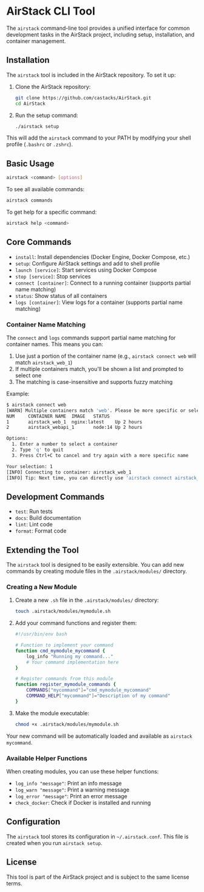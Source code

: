 # AirStack CLI Tool

The `airstack` command-line tool provides a unified interface for common development tasks in the AirStack project, including setup, installation, and container management.

## Installation

The `airstack` tool is included in the AirStack repository. To set it up:

1. Clone the AirStack repository:
   ```bash
   git clone https://github.com/castacks/AirStack.git
   cd AirStack
   ```

2. Run the setup command:
   ```bash
   ./airstack setup
   ```

This will add the `airstack` command to your PATH by modifying your shell profile (`.bashrc` or `.zshrc`).

## Basic Usage

```bash
airstack <command> [options]
```

To see all available commands:
```bash
airstack commands
```

To get help for a specific command:
```bash
airstack help <command>
```

## Core Commands

- `install`: Install dependencies (Docker Engine, Docker Compose, etc.)
- `setup`: Configure AirStack settings and add to shell profile
- `launch [service]`: Start services using Docker Compose
- `stop [service]`: Stop services
- `connect [container]`: Connect to a running container (supports partial name matching)
- `status`: Show status of all containers
- `logs [container]`: View logs for a container (supports partial name matching)

### Container Name Matching

The `connect` and `logs` commands support partial name matching for container names. This means you can:

1. Use just a portion of the container name (e.g., `airstack connect web` will match `airstack_web_1`)
2. If multiple containers match, you'll be shown a list and prompted to select one
3. The matching is case-insensitive and supports fuzzy matching

Example:
```bash
$ airstack connect web
[WARN] Multiple containers match 'web'. Please be more specific or select from the list below:
NUM     CONTAINER NAME  IMAGE   STATUS
1       airstack_web_1  nginx:latest    Up 2 hours
2       airstack_webapi_1       node:14 Up 2 hours

Options:
  1. Enter a number to select a container
  2. Type 'q' to quit
  3. Press Ctrl+C to cancel and try again with a more specific name

Your selection: 1
[INFO] Connecting to container: airstack_web_1
[INFO] Tip: Next time, you can directly use 'airstack connect airstack_web_1' for this container
```

## Development Commands

- `test`: Run tests
- `docs`: Build documentation
- `lint`: Lint code
- `format`: Format code

## Extending the Tool

The `airstack` tool is designed to be easily extensible. You can add new commands by creating module files in the `.airstack/modules/` directory.

### Creating a New Module

1. Create a new `.sh` file in the `.airstack/modules/` directory:
   ```bash
   touch .airstack/modules/mymodule.sh
   ```

2. Add your command functions and register them:
   ```bash
   #!/usr/bin/env bash

   # Function to implement your command
   function cmd_mymodule_mycommand {
       log_info "Running my command..."
       # Your command implementation here
   }

   # Register commands from this module
   function register_mymodule_commands {
       COMMANDS["mycommand"]="cmd_mymodule_mycommand"
       COMMAND_HELP["mycommand"]="Description of my command"
   }
   ```

3. Make the module executable:
   ```bash
   chmod +x .airstack/modules/mymodule.sh
   ```

Your new command will be automatically loaded and available as `airstack mycommand`.

### Available Helper Functions

When creating modules, you can use these helper functions:

- `log_info "message"`: Print an info message
- `log_warn "message"`: Print a warning message
- `log_error "message"`: Print an error message
- `check_docker`: Check if Docker is installed and running

## Configuration

The `airstack` tool stores its configuration in `~/.airstack.conf`. This file is created when you run `airstack setup`.

## License

This tool is part of the AirStack project and is subject to the same license terms.